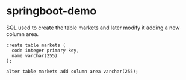 # springboot-demo

SQL used to create the table markets and later modify it adding a new column area.
```
create table markets (
  code integer primary key,
  name varchar(255)
);

alter table markets add column area varchar(255);
```